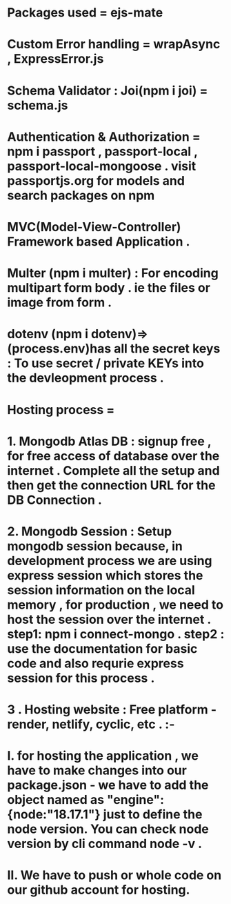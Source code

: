 # Packages used = ejs-mate
# Custom Error handling = wrapAsync , ExpressError.js
# Schema Validator : Joi(npm i joi) = schema.js
# Authentication & Authorization = npm i passport , passport-local , passport-local-mongoose . visit passportjs.org for models and search packages on npm 
# MVC(Model-View-Controller) Framework based Application .
# Multer (npm i multer) : For encoding multipart form body . ie the files or image from form .
# dotenv (npm i dotenv)=>(process.env)has all the secret keys : To use secret / private KEYs into the devleopment process . 


# Hosting process = 
# 1. Mongodb Atlas DB : signup free , for free access of database over the internet . Complete all the setup and then get the connection URL for the DB Connection . 
# 2. Mongodb Session : Setup mongodb session because, in development process we are using express session which stores the session information on the local memory , for production , we need to host the session over the internet . step1: npm i connect-mongo . step2 : use the documentation for basic code and also requrie express session for this process . 
# 3 . Hosting website : Free platform - render, netlify, cyclic, etc . :-
# I. for hosting the application , we have to make changes into our package.json - we have to add the object named as "engine":{node:"18.17.1"} just to define the node version. You can check node version by cli command node -v .
# II. We have to push or whole code on our github account for hosting.